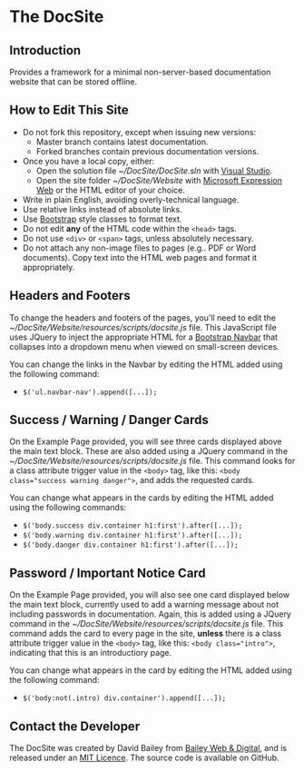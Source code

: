 The DocSite
=======

## Introduction

Provides a framework for a minimal non-server-based documentation website that can be stored offline.

## How to Edit This Site

* Do not fork this repository, except when issuing new versions:
  * Master branch contains latest documentation.
  * Forked branches contain previous documentation versions.
* Once you have a local copy, either:
  * Open the solution file _~/DocSite/DocSite.sln_ with [Visual Studio](https://visualstudio.microsoft.com/vs/community/).
  * Open the site folder _~/DocSite/Website_ with [Microsoft Expression Web](https://www.microsoft.com/en-gb/download/details.aspx?id=36179) or the HTML editor of your choice.
* Write in plain English, avoiding overly-technical language.
* Use relative links instead of absolute links.
* Use [Bootstrap](https://getbootstrap.com/docs/4.4/getting-started/introduction/) style classes to format text.
* Do not edit **any** of the HTML code within the `<head>` tags.
* Do not use `<div>` or `<span>` tags, unless absolutely necessary.
* Do not attach any non-image files to pages (e.g.. PDF or Word documents). Copy text into the HTML web pages and format it appropriately.

## Headers and Footers

To change the headers and footers of the pages, you'll need to edit the _~/DocSite/Website/resources/scripts/docsite.js_ file. This JavaScript file uses JQuery to inject the appropriate HTML for a [Bootstrap Navbar](https://getbootstrap.com/docs/4.4/components/navbar/) that collapses into a dropdown menu when viewed on small-screen devices.

You can change the links in the Navbar by editing the HTML added using the following command:

* `$('ul.navbar-nav').append([...]);`

## Success / Warning / Danger Cards

On the Example Page provided, you will see three cards displayed above the main text block. These are also added using a JQuery command in the _~/DocSite/Website/resources/scripts/docsite.js_ file. This command looks for a class attribute trigger value in the `<body>` tag, like this: `<body class="success warning danger">`, and adds the requested cards.

You can change what appears in the cards by editing the HTML added using the following commands:

* `$('body.success div.container h1:first').after([...]);`
* `$('body.warning div.container h1:first').after([...]);`
* `$('body.danger div.container h1:first').after([...]);`

## Password / Important Notice Card

On the Example Page provided, you will also see one card displayed below the main text block, currently used to add a warning message about not including passwords in documentation. Again, this is added using a JQuery command in the _~/DocSite/Website/resources/scripts/docsite.js_ file. This command adds the card to every page in the site, **unless** there is a class attribute trigger value in the `<body>` tag, like this: `<body class="intro">`, indicating that this is an introductiory page.

You can change what appears in the card by editing the HTML added using the following command:

* `$('body:not(.intro) div.container').append([...]);`

## Contact the Developer

The DocSite was created by David Bailey from [Bailey Web & Digital](https://baileyweb.online/), and is released under an [MIT Licence](https://opensource.org/licenses/mit-license.php). The source code is available on GitHub.
